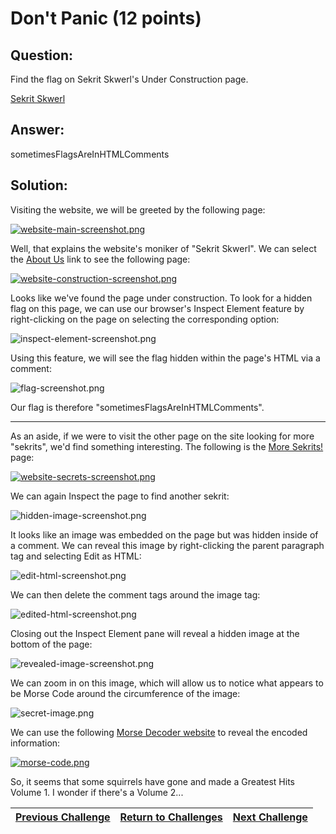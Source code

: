 # Don't Panic (12 points)

## Question:

Find the flag on Sekrit Skwerl's Under Construction page.

[Sekrit Skwerl](http://sekritskwerl.com/)

## Answer:

sometimesFlagsAreInHTMLComments

## Solution:

Visiting the website, we will be greeted by the following page:

[![website-main-screenshot.png](website-main-screenshot.png)](http://sekritskwerl.com/)

Well, that explains the website's moniker of "Sekrit Skwerl". We can select the [About Us](http://sekritskwerl.com/about_us.html) link to see the following page:

[![website-construction-screenshot.png](website-construction-screenshot.png)](http://sekritskwerl.com/about_us.html)

Looks like we've found the page under construction. To look for a hidden flag on this page, we can use our browser's Inspect Element feature by right-clicking on the page on selecting the corresponding option:

![inspect-element-screenshot.png](inspect-element-screenshot.png)

Using this feature, we will see the flag hidden within the page's HTML via a comment:

![flag-screenshot.png](flag-screenshot.png)

Our flag is therefore "sometimesFlagsAreInHTMLComments".

---

As an aside, if we were to visit the other page on the site looking for more "sekrits", we'd find something interesting. The following is the [More Sekrits!](http://sekritskwerl.com/more_sekrits/index.html) page:

[![website-secrets-screenshot.png](website-secrets-screenshot.png)](http://sekritskwerl.com/more_sekrits/index.html)

We can again Inspect the page to find another sekrit:

![hidden-image-screenshot.png](hidden-image-screenshot.png)

It looks like an image was embedded on the page but was hidden inside of a comment. We can reveal this image by right-clicking the parent paragraph tag and selecting Edit as HTML:

![edit-html-screenshot.png](edit-html-screenshot.png)

We can then delete the comment tags around the image tag:

![edited-html-screenshot.png](edited-html-screenshot.png)

Closing out the Inspect Element pane will reveal a hidden image at the bottom of the page:

![revealed-image-screenshot.png](revealed-image-screenshot.png)

We can zoom in on this image, which will allow us to notice what appears to be Morse Code around the circumference of the image:

![secret-image.png](secret-image.png)

We can use the following [Morse Decoder website](https://morsedecoder.com/) to reveal the encoded information:

[![morse-code.png](morse-code.png)](https://morsedecoder.com/)

So, it seems that some squirrels have gone and made a Greatest Hits Volume 1. I wonder if there's a Volume 2...

| [Previous Challenge](/Challenges/Analyze/5/README.md#question) | [Return to Challenges](/Challenges/../../../#modules) | [Next Challenge](/Challenges/Analyze/7/README.md#question) |
| :------- | :-----: | ------: |